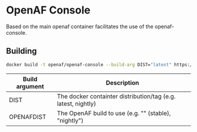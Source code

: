 # OpenAF Console

Based on the main openaf container facilitates the use of the openaf-console.

## Building

````sh
docker build -t openaf/openaf-console --build-arg DIST="latest" https://github.com/OpenAF/openaf-dockers.git#:openaf-console
````

| Build argument | Description |
|----------------|-------------|
| DIST           | The docker containter distribution/tag (e.g. latest, nightly) |
| OPENAFDIST     | The OpenAF build to use (e.g. "" (stable), "nightly") |
